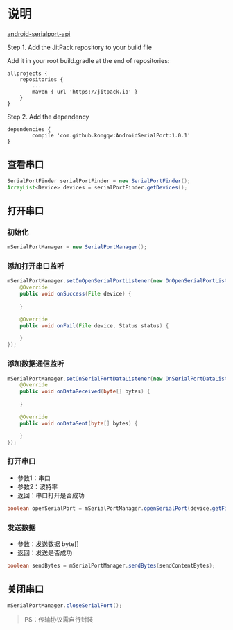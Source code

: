 # 说明

[android-serialport-api](https://code.google.com/archive/p/android-serialport-api/)



Step 1. Add the JitPack repository to your build file

Add it in your root build.gradle at the end of repositories:

``` Gradle
allprojects {
    repositories {
        ...
        maven { url 'https://jitpack.io' }
    }
}
```

Step 2. Add the dependency

``` Gradle
dependencies {
        compile 'com.github.kongqw:AndroidSerialPort:1.0.1'
}
```

## 查看串口

``` Java
SerialPortFinder serialPortFinder = new SerialPortFinder();
ArrayList<Device> devices = serialPortFinder.getDevices();
```

## 打开串口

### 初始化

``` Java
mSerialPortManager = new SerialPortManager();
```

### 添加打开串口监听

``` Java
mSerialPortManager.setOnOpenSerialPortListener(new OnOpenSerialPortListener() {
    @Override
    public void onSuccess(File device) {
        
    }

    @Override
    public void onFail(File device, Status status) {

    }
});
```

### 添加数据通信监听

``` Java
mSerialPortManager.setOnSerialPortDataListener(new OnSerialPortDataListener() {
    @Override
    public void onDataReceived(byte[] bytes) {
        
    }

    @Override
    public void onDataSent(byte[] bytes) {

    }
});
```

### 打开串口

- 参数1：串口
- 参数2：波特率
- 返回：串口打开是否成功

``` Java
boolean openSerialPort = mSerialPortManager.openSerialPort(device.getFile(), 115200);
```

### 发送数据

- 参数：发送数据 byte[]
- 返回：发送是否成功

``` Java
boolean sendBytes = mSerialPortManager.sendBytes(sendContentBytes);
```

## 关闭串口

``` Java
mSerialPortManager.closeSerialPort();
```

> PS：传输协议需自行封装
